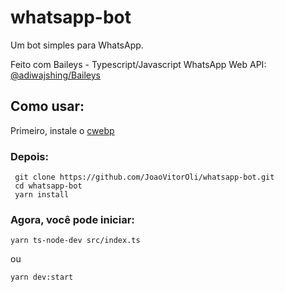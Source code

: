 # whatsapp-bot
Um bot simples para WhatsApp.

Feito com Baileys - Typescript/Javascript WhatsApp Web API: <a href="https://github.com/adiwajshing/Baileys/">@adiwajshing/Baileys</a>


<h2>Como usar:</h2>

Primeiro, instale o <a href="https://developers.google.com/speed/webp/docs/using">cwebp</a>

<h3>Depois:</h3>

```
 git clone https://github.com/JoaoVitorOli/whatsapp-bot.git
 cd whatsapp-bot
 yarn install
```

<h3>Agora, você pode iniciar:</h3>

```
yarn ts-node-dev src/index.ts
```
ou

```
yarn dev:start
```
